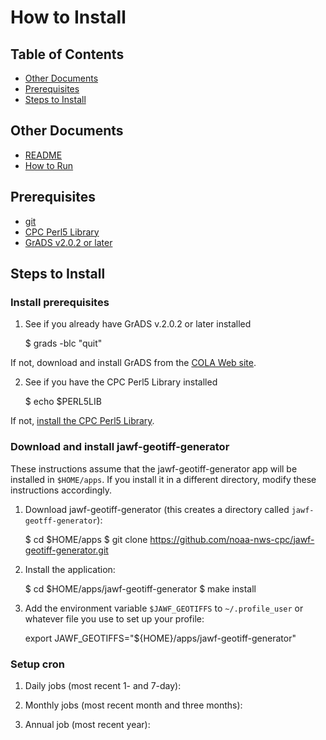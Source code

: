 How to Install
===============

Table of Contents
---------------

- [Other Documents](#other-documents)
- [Prerequisites](#prerequisites)
- [Steps to Install](#steps-to-install)

Other Documents
---------------

- [README](../README.md)
- [How to Run](HOW-TO-RUN.md)

Prerequisites
---------------

- [git](https://git-scm.com/book/en/v1/Getting-Started-Installing-Git)
- [CPC Perl5 Library](https://github.com/noaa-nws-cpc/cpc-perl5-lib)
- [GrADS v2.0.2 or later](http://cola.gmu.edu/grads/downloads.php)

Steps to Install
---------------

### Install prerequisites

1. See if you already have GrADS v.2.0.2 or later installed

    $ grads -blc "quit"

If not, download and install GrADS from the [COLA Web site](http://cola.gmu.edu/grads/downloads.php).

2. See if you have the CPC Perl5 Library installed

    $ echo $PERL5LIB

If not, [install the CPC Perl5 Library](https://github.com/noaa-nws-cpc/cpc-perl5-lib).

### Download and install jawf-geotiff-generator

These instructions assume that the jawf-geotiff-generator app will be installed in `$HOME/apps`. If you install it in a different directory, modify these instructions accordingly.

1. Download jawf-geotiff-generator (this creates a directory called `jawf-geotff-generator`):

    $ cd $HOME/apps
    $ git clone https://github.com/noaa-nws-cpc/jawf-geotiff-generator.git

2. Install the application:

    $ cd $HOME/apps/jawf-geotiff-generator
    $ make install

3. Add the environment variable `$JAWF_GEOTIFFS` to `~/.profile_user` or whatever file you use to set up your profile:

    export JAWF_GEOTIFFS="${HOME}/apps/jawf-geotiff-generator"

### Setup cron

1. Daily jobs (most recent 1- and 7-day):

2. Monthly jobs (most recent month and three months):

3. Annual job (most recent year):

